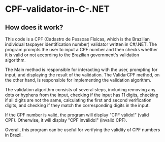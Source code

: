 # CPF-validator-in-C-.NET

## How does it work?

This code is a CPF (Cadastro de Pessoas Físicas, which is the Brazilian individual taxpayer identification number) validator written in C#/.NET. The program prompts the user to input a CPF number and then checks whether it is valid or not according to the Brazilian government's validation algorithm.

The Main method is responsible for interacting with the user, prompting for input, and displaying the result of the validation. The ValidarCPF method, on the other hand, is responsible for implementing the validation algorithm.

The validation algorithm consists of several steps, including removing any dots or hyphens from the input, checking if the input has 11 digits, checking if all digits are not the same, calculating the first and second verification digits, and checking if they match the corresponding digits in the input.

If the CPF number is valid, the program will display "CPF válido!" (valid CPF). Otherwise, it will display "CPF inválido!" (invalid CPF).

Overall, this program can be useful for verifying the validity of CPF numbers in Brazil.
